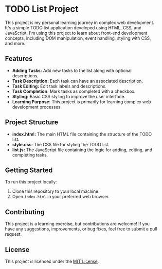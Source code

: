 # TODO List Project

This project is my personal learning journey in complex web development. It's a simple TODO list application developed using HTML, CSS, and JavaScript. I'm using this project to learn about front-end development concepts, including DOM manipulation, event handling, styling with CSS, and more.

## Features

- **Adding Tasks:** Add new tasks to the list along with optional descriptions.
- **Task Description:** Each task can have an associated description.
- **Task Editing:** Edit task labels and descriptions.
- **Task Completion:** Mark tasks as completed with a checkbox.
- **Styling:** Basic CSS styling to improve the user interface.
- **Learning Purpose:** This project is primarily for learning complex web development processes.

## Project Structure

- **index.html:** The main HTML file containing the structure of the TODO list.
- **style.css:** The CSS file for styling the TODO list.
- **list.js:** The JavaScript file containing the logic for adding, editing, and completing tasks.

## Getting Started

To run this project locally:

1. Clone this repository to your local machine.
2. Open `index.html` in your preferred web browser.

## Contributing

This project is a learning exercise, but contributions are welcome! If you have any suggestions, improvements, or bug fixes, feel free to submit a pull request.

## License

This project is licensed under the [MIT License](LICENSE).
